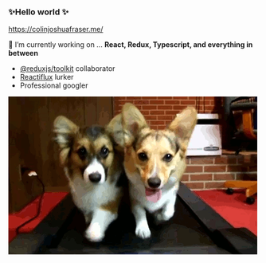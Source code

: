 ### ✨Hello world ✨

https://colinjoshuafraser.me/

🔭 I’m currently working on ... **React, Redux, Typescript, and everything in between**

- [@reduxjs/toolkit](https://github.com/reduxjs/redux-toolkit) collaborator
- [Reactiflux](https://discord.gg/reactiflux) lurker
- Professional googler

![corgi_treadmill](https://raw.githubusercontent.com/Shrugsy/Shrugsy/master/corgi_treadmill.gif)

<!--
👋
**Shrugsy/Shrugsy** is a ✨ _special_ ✨ repository because its `README.md` (this file) appears on your GitHub profile.

Here are some ideas to get you started:

- 🔭 I’m currently working on ...
- 🌱 I’m currently learning ...
- 👯 I’m looking to collaborate on ...
- 🤔 I’m looking for help with ...
- 💬 Ask me about ...
- 📫 How to reach me: ...
- 😄 Pronouns: ...
- ⚡ Fun fact: ...
-->

